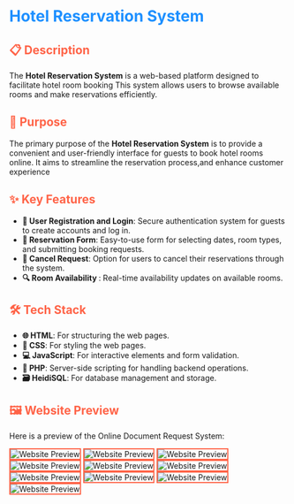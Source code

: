 <h1 style="color: #1E90FF;">Hotel Reservation System</h1>

<h2 style="color: #FF6347;">📋 Description</h2>
<p>The <strong>Hotel Reservation System</strong> is a web-based platform designed to facilitate hotel room booking  This system allows users to browse available rooms and make reservations efficiently.</p>

<h2 style="color: #FF6347;">🎯 Purpose</h2>
<p>The primary purpose of the <strong>Hotel Reservation System</strong> is to provide a convenient and user-friendly interface for guests to book hotel rooms online. It aims to streamline the reservation process,and enhance customer experience</p>

<h2 style="color: #FF6347;">✨ Key Features</h2>
<ul>
  <li><strong>🔑 User Registration and Login</strong>: Secure authentication system for guests to create accounts and log in.</li>
  <li><strong>📅 Reservation Form</strong>: Easy-to-use form for selecting dates, room types, and submitting booking requests.</li>
  <li><strong>🚫 Cancel Request</strong>: Option for users to cancel their reservations through the system.</li>
  <li><strong>🔍 Room Availability </strong>: Real-time availability updates on available rooms.</li>
  </li>
</ul>

<h2 style="color: #FF6347;">🛠️ Tech Stack</h2>
<ul>
  <li><strong>🌐 HTML</strong>: For structuring the web pages.</li>
  <li><strong>🎨 CSS</strong>: For styling the web pages.</li>
  <li><strong>💻 JavaScript</strong>: For interactive elements and form validation.</li>
  <li><strong>🐘 PHP</strong>: Server-side scripting for handling backend operations.</li>
  <li><strong>🗃️ HeidiSQL</strong>: For database management and storage.</li>
</ul>

<h2 style="color: #FF6347;">🖼️ Website Preview</h2>
<p>Here is a preview of the Online Document Request System:</p>
<img src="img/Login.png" alt="Website Preview" style="border: 2px solid #FF6347;">
<img src="img/Login-1.png" alt="Website Preview" style="border: 2px solid #FF6347;">
<img src="img/Registration.png" alt="Website Preview" style="border: 2px solid #FF6347;">
<img src="img/Landing Page.png" alt="Website Preview" style="border: 2px solid #FF6347;">
<img src="img/Webpage Information.png" alt="Website Preview" style="border: 2px solid #FF6347;">
<img src="img/Reservation Page.png" alt="Website Preview" style="border: 2px solid #FF6347;">
<img src="img/Reservation Form.png" alt="Website Preview" style="border: 2px solid #FF6347;">
<img src="img/Reservation Form - Pop Up.png" alt="Website Preview" style="border: 2px solid #FF6347;">
<img src="img/Contacts.png" alt="Website Preview" style="border: 2px solid #FF6347;">
<img src="img/Cancel - Pop Up.png" alt="Website Preview" style="border: 2px solid #FF6347;">
